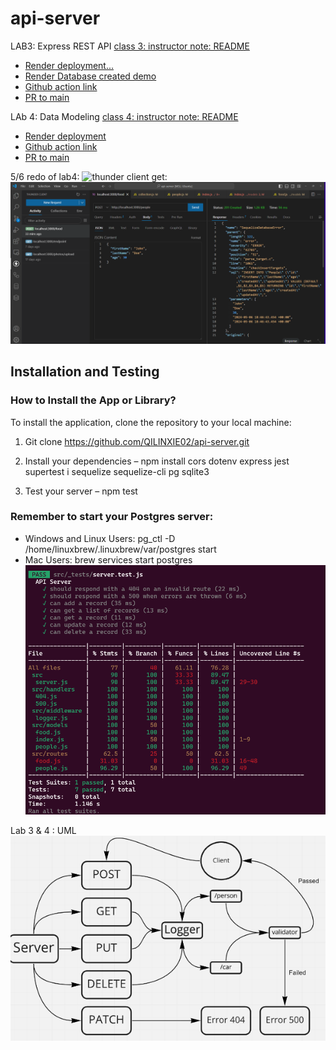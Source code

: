 # api-server
LAB3: Express REST API
[class 3: instructor note: README](https://github.com/codefellows/seattle-javascript-401d58/blob/main/class-03/README.md)
- [Render deployment...](https://api-server-yigi.onrender.com/)
- [Render Database created demo](https://dashboard.render.com/d/dpg-cop7piacn0vc73do1mrg-a)
- [Github action link](https://github.com/QILINXIE02/api-server/actions)
- [PR to main](https://github.com/QILINXIE02/api-server/commit/44e54f7ae40991f51d65b317454e0e3008bf9563)

LAb 4: Data Modeling
[class 4: instructor note: README](https://github.com/codefellows/seattle-javascript-401d58/blob/main/class-04/README.md)
- [Render deployment](https://api-server-yigi.onrender.com/)
- [Github action link](https://github.com/QILINXIE02/api-server/actions)
- [PR to main](https://github.com/QILINXIE02/api-server/pull/3)

5/6 redo of lab4: ![
  thunder client get:
](image-4.png)![alt text](image-3.png)




## Installation and Testing

### How to Install the App or Library?

To install the application, clone the repository to your local machine:

1. Git clone [<https://github.com/QILINXIE02/api-server.git>](https://github.com/QILINXIE02/api-server.git)

2. Install your dependencies – npm install cors dotenv express jest supertest i sequelize sequelize-cli pg sqlite3

3. Test your server – npm test

### Remember to start your Postgres server:
- Windows and Linux Users: pg_ctl -D /home/linuxbrew/.linuxbrew/var/postgres start
- Mac Users: brew services start postgres
![alt text](image-2.png)

Lab 3 & 4 : UML
![alt text](image.png)
